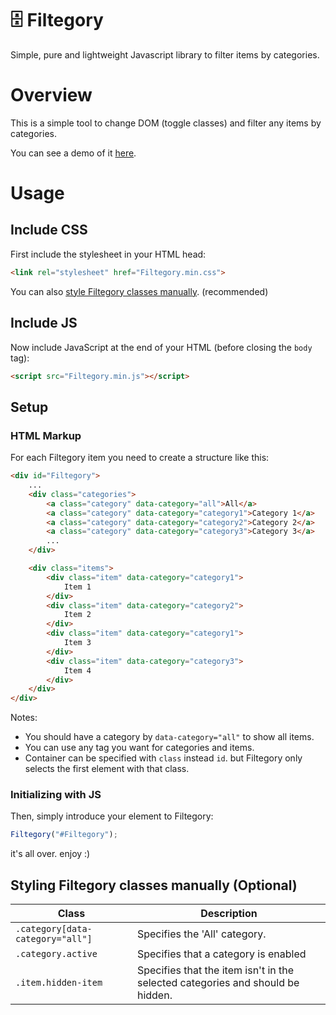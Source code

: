 # 🗄️ Filtegory

Simple, pure and lightweight Javascript library to filter items by categories.

# Overview

This is a simple tool to change DOM (toggle classes) and filter any items by categories.

You can see a demo of it [here](https://codepen.io/DamunJamiri/full/vYmvVve).

# Usage

## Include CSS

First include the stylesheet in your HTML head:

```html
<link rel="stylesheet" href="Filtegory.min.css">
```

You can also [style Filtegory classes manually](#styling-filtegory-classes-manually-optional). (recommended)

## Include JS

Now include JavaScript at the end of your HTML (before closing the `body` tag):

```html
<script src="Filtegory.min.js"></script>
```

## Setup

### HTML Markup

For each Filtegory item you need to create a structure like this:

```html
<div id="Filtegory">
    ...
    <div class="categories">
        <a class="category" data-category="all">All</a>
        <a class="category" data-category="category1">Category 1</a>
        <a class="category" data-category="category2">Category 2</a>
        <a class="category" data-category="category3">Category 3</a>
        ...
    </div>

    <div class="items">
        <div class="item" data-category="category1">
            Item 1
        </div>
        <div class="item" data-category="category2">
            Item 2
        </div>
        <div class="item" data-category="category1">
            Item 3
        </div>
        <div class="item" data-category="category3">
            Item 4
        </div>
    </div>
</div>
```

Notes:
- You should have a category by `data-category="all"` to show all items.
- You can use any tag you want for categories and items.
- Container can be specified with `class` instead `id`. but Filtegory only selects the first element with that class.

### Initializing with JS

Then, simply introduce your element to Filtegory:

```javascript
Filtegory("#Filtegory");
```

it's all over. enjoy :)

## Styling Filtegory classes manually (Optional)

| Class | Description |
|-----------|-------------|
| `.category[data-category="all"]` | Specifies the 'All' category. |
| `.category.active` | Specifies that a category is enabled |
| `.item.hidden-item` | Specifies that the item isn't in the selected categories and should be hidden. |
